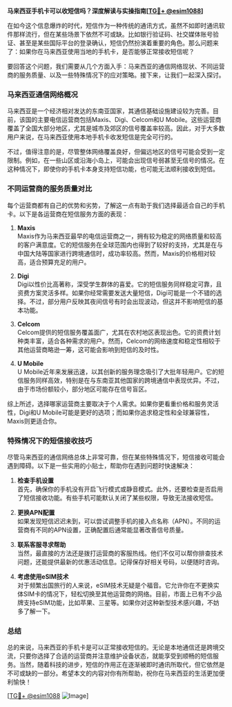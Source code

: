 **马来西亚手机卡可以收短信吗？深度解读与实操指南[[TG💪+ @esim1088](https://t.me/s/esim1088)]**

在如今这个信息爆炸的时代，短信作为一种传统的通讯方式，虽然不如即时通讯软件那样流行，但在某些场景下依然不可或缺。比如银行验证码、社交媒体账号验证、甚至是某些国际平台的登录确认，短信仍然扮演着重要的角色。那么问题来了：如果你在马来西亚使用当地的手机卡，是否能够正常接收短信呢？

要回答这个问题，我们需要从几个方面入手：马来西亚的通信网络现状、不同运营商的服务质量、以及一些特殊情况下的应对策略。接下来，让我们一起深入探讨。

### 马来西亚通信网络概况

马来西亚是一个经济相对发达的东南亚国家，其通信基础设施建设较为完善。目前，该国的主要电信运营商包括Maxis、Digi、Celcom和U Mobile。这些运营商覆盖了全国大部分地区，尤其是城市及郊区的信号覆盖率较高。因此，对于大多数用户来说，在马来西亚使用本地手机卡收发短信是完全可行的。

不过，值得注意的是，尽管整体网络覆盖良好，但偏远地区的信号可能会受到一定限制。例如，在一些山区或沿海小岛上，可能会出现信号弱甚至无信号的情况。在这种情况下，即使你的手机卡本身支持短信功能，也可能无法顺利接收到短信。

### 不同运营商的服务质量对比

每个运营商都有自己的优势和劣势，了解这一点有助于我们选择最适合自己的手机卡。以下是各运营商在短信服务方面的表现：

1. **Maxis**  
   Maxis作为马来西亚最早的电信运营商之一，拥有较为稳定的网络质量和较高的客户满意度。它的短信服务在全球范围内也得到了较好的支持，尤其是在与中国大陆等国家进行跨境通信时，成功率较高。然而，Maxis的价格相对较高，适合预算充足的用户。

2. **Digi**  
   Digi以性价比高著称，深受学生群体的喜爱。它的短信服务同样稳定可靠，且资费方案灵活多样。如果你经常需要发送大量短信，Digi可能是一个不错的选择。不过，部分用户反映其夜间信号有时会出现波动，但这并不影响短信的基本功能。

3. **Celcom**  
   Celcom提供的短信服务覆盖面广，尤其在农村地区表现出色。它的资费计划种类丰富，适合各种需求的用户。然而，Celcom的网络速度和稳定性相较于其他运营商略逊一筹，这可能会影响到短信的及时性。

4. **U Mobile**  
   U Mobile近年来发展迅速，以其创新的服务理念吸引了大批年轻用户。它的短信服务同样高效，特别是在与东南亚其他国家的跨境通信中表现优异。不过，由于市场份额较小，部分地区可能存在信号盲区。

综上所述，选择哪家运营商主要取决于个人需求。如果你更看重价格和服务灵活性，Digi和U Mobile可能是更好的选项；而如果你追求稳定性和全球兼容性，Maxis则更适合你。

### 特殊情况下的短信接收技巧

尽管马来西亚的通信网络总体上非常可靠，但在某些特殊情况下，短信接收可能会遇到障碍。以下是一些实用的小贴士，帮助你在遇到问题时快速解决：

1. **检查手机设置**  
   首先，确保你的手机没有开启飞行模式或静音模式。此外，还要检查是否启用了短信接收功能。有些手机可能默认关闭了某些权限，导致无法接收短信。

2. **更换APN配置**  
   如果发现短信迟迟未到，可以尝试调整手机的接入点名称（APN）。不同的运营商有不同的APN设置，正确配置后通常能显著改善信号质量。

3. **联系客服寻求帮助**  
   当然，最直接的方法还是拨打运营商的客服热线。他们不仅可以帮你排查技术问题，还能提供最新的优惠活动信息。记得保存好相关号码，以便随时咨询。

4. **考虑使用eSIM技术**  
   对于频繁出国旅行的人来说，eSIM技术无疑是个福音。它允许你在不更换实体SIM卡的情况下，轻松切换至其他运营商的网络。目前，市面上已有不少品牌支持eSIM功能，比如苹果、三星等。如果你对这种新型技术感兴趣，不妨多了解一下。

### 总结

总的来说，马来西亚的手机卡是可以正常接收短信的。无论是本地通信还是跨境交流，只要你选择了合适的运营商并注意维护设备状态，就能享受到顺畅的短信服务。当然，随着科技的进步，短信的作用正在逐渐被即时通讯所取代，但它依然是不可或缺的一部分。希望本文的内容对你有所帮助，祝你在马来西亚的生活更加便利愉快！

[[TG💪+ @esim1088](https://t.me/s/esim1088) ![Image](https://i.postimg.cc/4NQfJmqS/Snipaste-2025-05-13-00-14-12.png)]